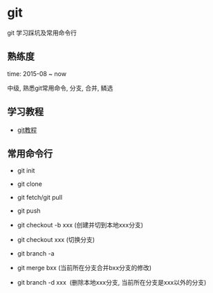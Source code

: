 # git
git 学习踩坑及常用命令行

## 熟练度

time: 2015-08 ~ now

中级, 熟悉git常用命令, 分支, 合并, 鳞选

## 学习教程

* [git教程](https://www.liaoxuefeng.com/wiki/0013739516305929606dd18361248578c67b8067c8c017b000)

## 常用命令行

* git init

* git clone 

* git fetch/git pull

* git push

* git checkout -b xxx (创建并切到本地xxx分支)   

* git checkout xxx (切换分支)

* git branch -a

* git merge bxx (当前所在分支合并bxx分支的修改)

* git branch -d xxx  (删除本地xxx分支, 当前所在分支是xxx以外的分支)
